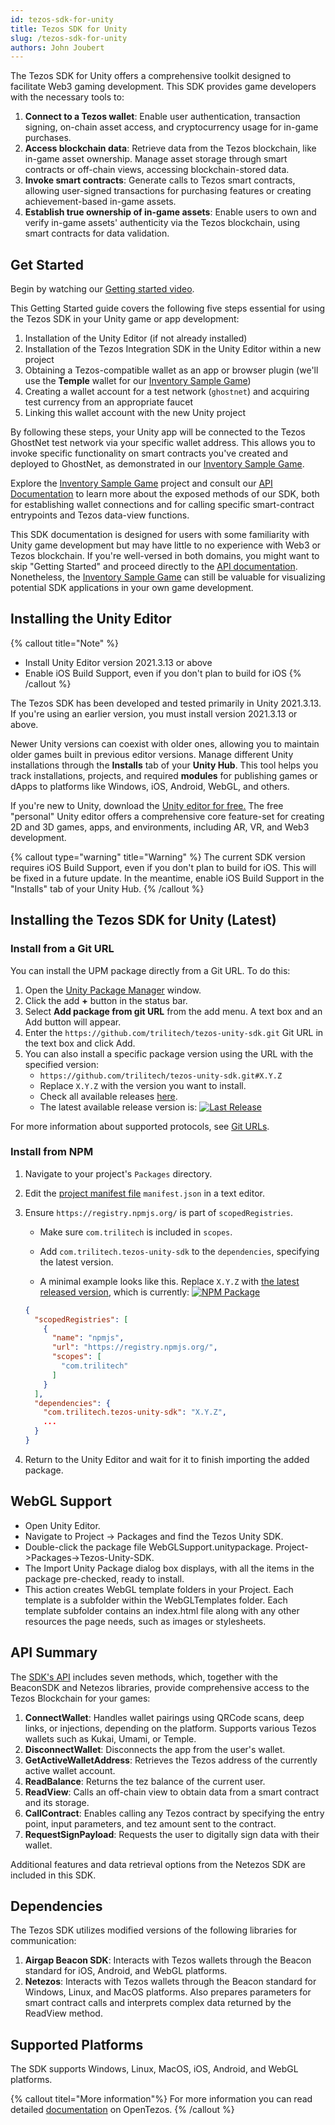 ```yaml
---
id: tezos-sdk-for-unity
title: Tezos SDK for Unity
slug: /tezos-sdk-for-unity
authors: John Joubert
---
```


The Tezos SDK for Unity offers a comprehensive toolkit designed to facilitate Web3 gaming development. This SDK provides game developers with the necessary tools to:

1. **Connect to a Tezos wallet**: Enable user authentication, transaction signing, on-chain asset access, and cryptocurrency usage for in-game purchases.
2. **Access blockchain data**: Retrieve data from the Tezos blockchain, like in-game asset ownership. Manage asset storage through smart contracts or off-chain views, accessing blockchain-stored data.
3. **Invoke smart contracts**: Generate calls to Tezos smart contracts, allowing user-signed transactions for purchasing features or creating achievement-based in-game assets.
4. **Establish true ownership of in-game assets**: Enable users to own and verify in-game assets' authenticity via the Tezos blockchain, using smart contracts for data validation.

## Get Started

Begin by watching our [Getting started video](https://youtu.be/0ouzNVxYI9g).

This Getting Started guide covers the following five steps essential for using the Tezos SDK in your Unity game or app development:

1. Installation of the Unity Editor (if not already installed)
2. Installation of the Tezos Integration SDK in the Unity Editor within a new project
3. Obtaining a Tezos-compatible wallet as an app or browser plugin (we'll use the **Temple** wallet for our [Inventory Sample Game](/gaming/unity-sdk/inventory-sample-game))
4. Creating a wallet account for a test network (`ghostnet`) and acquiring test currency from an appropriate faucet
5. Linking this wallet account with the new Unity project

By following these steps, your Unity app will be connected to the Tezos GhostNet test network via your specific wallet address. This allows you to invoke specific functionality on smart contracts you've created and deployed to GhostNet, as demonstrated in our [Inventory Sample Game](/gaming/unity-sdk/inventory-sample-game). 

Explore the [Inventory Sample Game](/gaming/unity-sdk/inventory-sample-game) project and consult our [API Documentation](https://opentezos.com/gaming/unity-sdk/api-documentation/) to learn more about the exposed methods of our SDK, both for establishing wallet connections and for calling specific smart-contract entrypoints and Tezos data-view functions.

This SDK documentation is designed for users with some familiarity with Unity game development but may have little to no experience with Web3 or Tezos blockchain. If you're well-versed in both domains, you might want to skip "Getting Started" and proceed directly to the [API documentation](https://opentezos.com/gaming/unity-sdk/api-documentation/). Nonetheless, the [Inventory Sample Game](/gaming/unity-sdk/inventory-sample-game) can still be valuable for visualizing potential SDK applications in your own game development.

## Installing the Unity Editor

{% callout title="Note" %}
- Install Unity Editor version 2021.3.13 or above
- Enable iOS Build Support, even if you don't plan to build for iOS
{% /callout %}

The Tezos SDK has been developed and tested primarily in Unity 2021.3.13. If you're using an earlier version, you must install version 2021.3.13 or above. 

Newer Unity versions can coexist with older ones, allowing you to maintain older games built in previous editor versions. Manage different Unity installations through the **Installs** tab of your **Unity Hub**. This tool helps you track installations, projects, and required **modules** for publishing games or dApps to platforms like Windows, iOS, Android, WebGL, and others.

If you're new to Unity, download the [Unity editor for free.](https://unity.com/download) The free "personal" Unity editor offers a comprehensive core feature-set for creating 2D and 3D games, apps, and environments, including AR, VR, and Web3 development.

{% callout type="warning" title="Warning" %}
The current SDK version requires iOS Build Support, even if you don't plan to build for iOS. This will be fixed in a future update. In the meantime, enable iOS Build Support in the "Installs" tab of your Unity Hub.
{% /callout %}

## Installing the Tezos SDK for Unity (Latest)

### Install from a Git URL

You can install the UPM package directly from a Git URL. To do this:

1. Open the [Unity Package Manager](https://docs.unity3d.com/Manual/upm-ui.html) window.
2. Click the add **+** button in the status bar.
3. Select **Add package from git URL** from the add menu. A text box and an Add button will appear.
4. Enter the `https://github.com/trilitech/tezos-unity-sdk.git` Git URL in the text box and click Add.
5. You can also install a specific package version using the URL with the specified version:
   - `https://github.com/trilitech/tezos-unity-sdk.git#X.Y.Z`
   - Replace `X.Y.Z` with the version you want to install.
   - Check all available releases [here](https://github.com/trilitech/tezos-unity-sdk/releases).
   - The latest available release version is: [![Last Release](https://img.shields.io/github/v/release/trilitech/tezos-unity-sdk)](https://github.com/trilitech/tezos-unity-sdk/releases/latest)

For more information about supported protocols, see [Git URLs](https://docs.unity3d.com/Manual/upm-git.html).

### Install from NPM

1. Navigate to your project's `Packages` directory.
2. Edit the [project manifest file](https://docs.unity3d.com/Manual/upm-manifestPrj.html) `manifest.json` in a text editor.
3. Ensure `https://registry.npmjs.org/` is part of `scopedRegistries`.
   - Make sure `com.trilitech` is included in `scopes`.
   - Add `com.trilitech.tezos-unity-sdk` to the `dependencies`, specifying the latest version.

   - A minimal example looks like this. Replace `X.Y.Z` with [the latest released version](https://www.npmjs.com/package/com.trilitech.tezos-unity-sdk), which is currently: [![NPM Package](https://img.shields.io/npm/v/com.trilitech.tezos-unity-sdk?color=blue)](https://www.npmjs.com/package/com.trilitech.tezos-unity-sdk)

    ```json
    {
      "scopedRegistries": [
        {
          "name": "npmjs",
          "url": "https://registry.npmjs.org/",
          "scopes": [
            "com.trilitech"
          ]
        }
      ],
      "dependencies": {
        "com.trilitech.tezos-unity-sdk": "X.Y.Z",
        ...
      }
    }
    ```

4. Return to the Unity Editor and wait for it to finish importing the added package.

## WebGL Support

* Open Unity Editor.
* Navigate to Project -> Packages and find the Tezos Unity SDK.
* Double-click the package file WebGLSupport.unitypackage. Project->Packages->Tezos-Unity-SDK.
* The Import Unity Package dialog box displays, with all the items in the package pre-checked, ready to install.
* This action creates WebGL template folders in your Project. Each template is a subfolder within the WebGLTemplates
  folder. Each template subfolder contains an index.html file along with any other resources the page needs, such as
  images or stylesheets.

## API Summary

The [SDK's API](https://opentezos.com/gaming/unity-sdk/api-documentation/) includes seven methods, which, together with the BeaconSDK and Netezos libraries, provide comprehensive access to the Tezos Blockchain for your games:

1. **ConnectWallet**: Handles wallet pairings using QRCode scans, deep links, or injections, depending on the platform. Supports various Tezos wallets such as Kukai, Umami, or Temple.
2. **DisconnectWallet**: Disconnects the app from the user's wallet.
3. **GetActiveWalletAddress**: Retrieves the Tezos address of the currently active wallet account.
4. **ReadBalance**: Returns the tez balance of the current user.
5. **ReadView**: Calls an off-chain view to obtain data from a smart contract and its storage.
6. **CallContract**: Enables calling any Tezos contract by specifying the entry point, input parameters, and tez amount sent to the contract.
7. **RequestSignPayload**: Requests the user to digitally sign data with their wallet.

Additional features and data retrieval options from the Netezos SDK are included in this SDK.

## Dependencies

The Tezos SDK utilizes modified versions of the following libraries for communication:

1. **Airgap Beacon SDK**: Interacts with Tezos wallets through the Beacon standard for iOS, Android, and WebGL platforms.
2. **Netezos**: Interacts with Tezos wallets through the Beacon standard for Windows, Linux, and MacOS platforms. Also prepares parameters for smart contract calls and interprets complex data returned by the ReadView method.

## Supported Platforms

The SDK supports Windows, Linux, MacOS, iOS, Android, and WebGL platforms.

{% callout titel="More information"%}
For more information you can read detailed [documentation](https://opentezos.com/gaming/unity-sdk/) on OpenTezos.
{% /callout %}